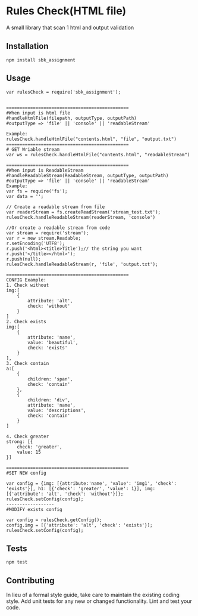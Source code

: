 Rules Check(HTML file)
=========

A small library that scan 1 html and output validation

## Installation

  `npm install sbk_assignment`

## Usage

    var rulesCheck = require('sbk_assignment');

	
	==============================================
	#When input is html file
	#handleHtmlFile(filepath, outputType, outputPath)
	#outputType => 'file' || 'console' || 'readableStream'
	
	Example:
	rulesCheck.handleHtmlFile("contents.html", "file", "output.txt")
	==============================================
	# GET Wriable stream
	var ws = rulesCheck.handleHtmlFile("contents.html", "readableStream")
	
	==============================================
	#When input is ReadableStream
	#handleReadableStream(ReadableStream, outputType, outputPath)
	#outputType => 'file' || 'console' || 'readableStream'
	Example:
	var fs = require('fs');
	var data = '';

	// Create a readable stream from file
	var readerStream = fs.createReadStream('stream_test.txt');
	rulesCheck.handleReadableStream(readerStream, 'console')
	
	//Or create a readable stream from code
	var stream = require('stream');
	var r = new stream.Readable;
	r.setEncoding('UTF8');
	r.push('<html><title>Title');// the string you want
	r.push('</title></html>');
	r.push(null);
	rulesCheck.handleReadableStream(r, 'file', 'output.txt');
    
	==============================================
	CONFIG Example: 
	1. Check without
	img:[
		{
			attribute: 'alt',
		    check: 'without'
		}
	]
	2. Check exists
	img:[
		{
			attribute: 'name',
		    value: 'beautiful',
		    check: 'exists'
		}
	],
	3. Check contain
	a:[
		{
			children: 'span',
			check: 'contain'
		},
		{
			children: 'div',
			attribute: 'name',
			value: 'descriptions',
			check: 'contain'
		}
	]
	
	4. Check greater
	strong: [{
		check: 'greater',
		value: 15
	}]
	
	==============================================
	#SET NEW config
	
	var config = {img: [{attribute:'name', 'value': 'img1', 'check': 'exists'}], h1: [{'check': 'greater', 'value': 1}], img: [{'attribute': 'alt', 'check': 'without'}]};
	rulesCheck.setConfig(config);
	------------------
	#MODIFY exists config

	var config = rulesCheck.getConfig();
	config.img = [{'attribute': 'alt', 'check': 'exists'}];
	rulesCheck.setConfig(config);
## Tests

  `npm test`

## Contributing

In lieu of a formal style guide, take care to maintain the existing coding style. Add unit tests for any new or changed functionality. Lint and test your code.